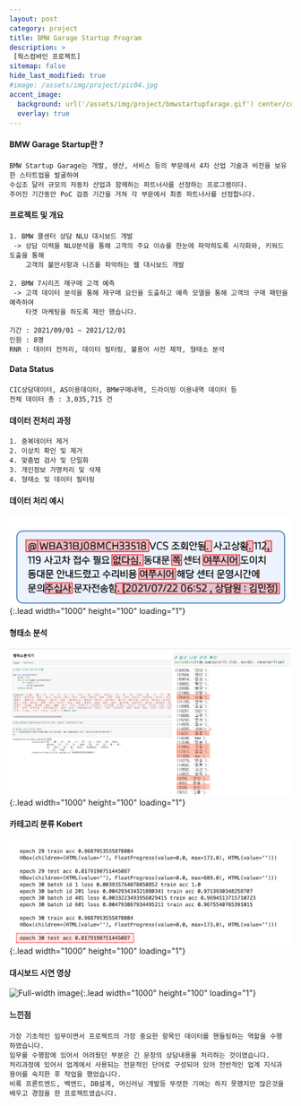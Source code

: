 ```yaml
---
layout: post
category: project
title: BMW Garage Startup Program
description: >
 [웍스컴바인 프로젝트]
sitemap: false
hide_last_modified: true
#image: /assets/img/project/pic04.jpg
accent_image: 
  background: url('/assets/img/project/bmwstartupfarage.gif') center/cover
  overlay: true
---
```

#### BMW Garage Startup란 ?
    BMW Startup Garage는 개발, 생산, 서비스 등의 부문에서 4차 산업 기술과 비전을 보유한 스타트업을 발굴하여
    수십조 달러 규모의 자동차 산업과 함께하는 파트너사를 선정하는 프로그램이다.
    주어진 기간동안 PoC 검증 기간을 거쳐 각 부문에서 최종 파트너사를 선정합니다.

#### 프로젝트 및 개요
    1. BMW 콜센터 상담 NLU 대시보드 개발
     -> 상담 이력을 NLU분석을 통해 고객의 주요 이슈를 한눈에 파악하도록 시각화와, 키워드 도출을 통해
        고객의 불만사항과 니즈를 파악하는 웹 대시보드 개발

    2. BMW 7시리즈 재구매 고객 예측
     -> 고객 데이터 분석을 통해 재구매 요인을 도출하고 예측 모델을 통해 고객의 구매 패턴을 예측하여
        타겟 마케팅을 하도록 제안 했습니다.
        
    기간 : 2021/09/01 ~ 2021/12/01
    인원 : 8명
    RNR : 데이터 전처리, 데이터 필터링, 불용어 사전 제작, 형태소 분석

#### Data Status
    CIC상담데이터, AS이용데이터, BMW구매내역, 드라이빙 이용내역 데이터 등
    전체 데이터 총 : 3,035,715 건

#### 데이터 전처리 과정
    1. 중복데이터 제거
    2. 이상치 확인 및 제거
    4. 맞춤법 검사 및 단일화
    3. 개인정보 가명처리 및 삭제
    4. 형태소 및 데이터 필터링

#### 데이터 처리 예시
![Full-width image](/assets/img/project/bmwgs_1.png){:.lead width="1000" height="100" loading="1"}

#### 형태소 분석
![Full-width image](/assets/img/project/bmwgs_2.png){:.lead width="1000" height="100" loading="1"}

#### 카테고리 분류 Kobert
![Full-width image](/assets/img/project/bmwgs_3.png){:.lead width="1000" height="100" loading="1"}

#### 대시보드 시연 영상
![Full-width image](/assets/img/project/bmw2.gif){:.lead width="1000" height="100" loading="1"}

#### 느낀점
    가장 기초적인 임무이면서 프로젝트의 가장 중요한 항목인 데이터를 핸들링하는 역할을 수행 하였습니다.
    임무를 수행함에 있어서 어려웠던 부분은 긴 문장의 상담내용을 처리하는 것이였습니다.
    처리과정에 있어서 업계에서 사용되는 전문적인 단어로 구성되어 있어 전반적인 업계 지식과 용어를 숙지한 후 작업을 했었습니다. 
    비록 프론트엔드, 벡엔드, DB설계, 머신러닝 개발등 뚜렷한 기여는 하지 못했지만 많은것을 배우고 경험을 한 프로젝트였습니다.
    
